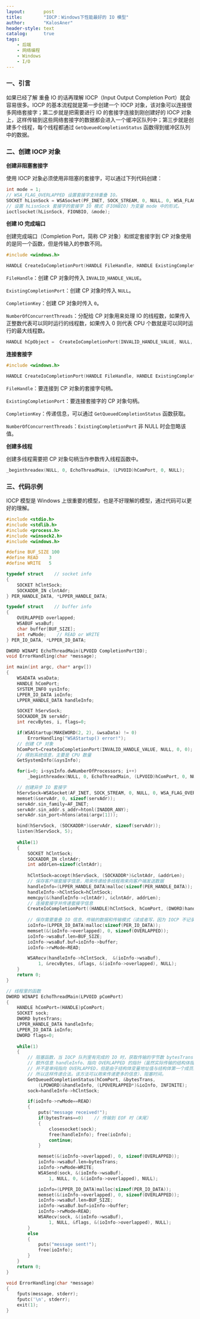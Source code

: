 ```yaml
---
layout:       post
title:        "IOCP：Windows下性能最好的 IO 模型"
author:       "KalosAner"
header-style: text
catalog:      true
tags:
    - 后端
    - 网络编程
    - Windows
    - I/O
---
```


### 一、引言

如果已经了解 重叠 IO 的话再理解 IOCP（Input Output Completion Port）就会容易很多。IOCP 的基本流程就是第一步创建一个 IOCP 对象，该对象可以连接很多网络套接字；第二步就是把需要进行 IO 的套接字连接到刚创建好的 IOCP 对象上，这样传输到这些网络套接字的数据都会进入一个缓冲区队列中；第三步就是创建多个线程，每个线程都通过 `GetQueuedCompletionStatus` 函数得到缓冲区队列中的数据。

### 二、创建 IOCP 对象

**创建非阻塞套接字**

使用 IOCP 对象必须使用非阻塞的套接字，可以通过下列代码创建：

```c
int mode = 1;
// WSA_FLAG_OVERLAPPED 设置套接字支持重叠 IO。
SOCKET hLisnSock = WSASocket(PF_INET, SOCK_STREAM, 0, NULL, 0, WSA_FLAG_OVERLAPPED);
// 设置 hLisnSock 套接字的套接字 IO 模式（FIONBIO）为变量 mode 中的形式。
ioctlsocket(hLisnSock, FIONBIO, &mode);
```

**创建 IO 完成端口**

创建完成端口（Completion Port，简称 CP 对象）和绑定套接字到 CP 对象使用的是同一个函数，但是传输入的参数不同。

```c
#include <windows.h>

HANDLE CreateIoCompletionPort(HANDLE FileHandle, HANDLE ExistingCompletionPort, ULONG_PTR CompletionKey, DWORD NumberOfConcurrentThreads);
```

`FileHandle`：创建 CP 对象时传入 `INVALID_HANDLE_VALUE`。

`ExistingCompletionPort`：创建 CP 对象时传入 `NULL`。

`CompletionKey`：创建 CP 对象时传入 `0`。

`NumberOfConcurrentThreads`：分配给 CP 对象用来处理 IO 的线程数，如果传入正整数代表可以同时运行的线程数，如果传入 0 则代表 CPU 个数就是可以同时运行的最大线程数。

```c
HANDLE hCpObject =  CreateIoCompletionPort(INVALID_HANDLE_VALUE, NULL, 0, 2);
```

**连接套接字**

```c
#include <windows.h>

HANDLE CreateIoCompletionPort(HANDLE FileHandle, HANDLE ExistingCompletionPort, ULONG_PTR CompletionKey, DWORD NumberOfConcurrentThreads);
```

`FileHandle`：要连接到 CP 对象的套接字句柄。

`ExistingCompletionPort`：要连接套接字的 CP 对象句柄。

`CompletionKey`：传递信息，可以通过 `GetQueuedCompletionStatus` 函数获取。

`NumberOfConcurrentThreads`：`ExistingCompletionPort` 非 NULL 时会忽略该值。

**创建多线程**

创建多线程需要把 CP 对象句柄当作参数传入线程函数中。

```c
_beginthreadex(NULL, 0, EchoThreadMain, (LPVOID)hComPort, 0, NULL);
```

### 三、代码示例

IOCP 模型是 Windows 上很重要的模型，也是不好理解的模型，通过代码可以更好的理解。

```c
#include <stdio.h>
#include <stdlib.h>
#include <process.h>
#include <winsock2.h>
#include <windows.h>

#define BUF_SIZE 100
#define READ	3
#define	WRITE	5

typedef struct    // socket info
{
	SOCKET hClntSock;
	SOCKADDR_IN clntAdr;
} PER_HANDLE_DATA, *LPPER_HANDLE_DATA;

typedef struct    // buffer info
{
	OVERLAPPED overlapped;
	WSABUF wsaBuf;
	char buffer[BUF_SIZE];
	int rwMode;    // READ or WRITE
} PER_IO_DATA, *LPPER_IO_DATA;

DWORD WINAPI EchoThreadMain(LPVOID CompletionPortIO);
void ErrorHandling(char *message);

int main(int argc, char* argv[])
{
	WSADATA	wsaData;
	HANDLE hComPort;	
	SYSTEM_INFO sysInfo;
	LPPER_IO_DATA ioInfo;
	LPPER_HANDLE_DATA handleInfo;

	SOCKET hServSock;
	SOCKADDR_IN servAdr;
	int recvBytes, i, flags=0;

	if(WSAStartup(MAKEWORD(2, 2), &wsaData) != 0)
		ErrorHandling("WSAStartup() error!"); 
	// 创建 CP 对象
	hComPort=CreateIoCompletionPort(INVALID_HANDLE_VALUE, NULL, 0, 0);
    // 得到系统信息，主要是 CPU 数量
	GetSystemInfo(&sysInfo);

	for(i=0; i<sysInfo.dwNumberOfProcessors; i++)
		_beginthreadex(NULL, 0, EchoThreadMain, (LPVOID)hComPort, 0, NULL);

    // 创建异步 IO 套接字
	hServSock=WSASocket(AF_INET, SOCK_STREAM, 0, NULL, 0, WSA_FLAG_OVERLAPPED);
	memset(&servAdr, 0, sizeof(servAdr));
	servAdr.sin_family=AF_INET;
	servAdr.sin_addr.s_addr=htonl(INADDR_ANY);
	servAdr.sin_port=htons(atoi(argv[1]));

	bind(hServSock, (SOCKADDR*)&servAdr, sizeof(servAdr));
	listen(hServSock, 5);
	
	while(1)
	{	
		SOCKET hClntSock;
		SOCKADDR_IN clntAdr;		
		int addrLen=sizeof(clntAdr);
		
		hClntSock=accept(hServSock, (SOCKADDR*)&clntAdr, &addrLen);		  
		// 保存客户端套接字信息，用来传递给多线程用来向客户端发送数据
		handleInfo=(LPPER_HANDLE_DATA)malloc(sizeof(PER_HANDLE_DATA));		
		handleInfo->hClntSock=hClntSock;
		memcpy(&(handleInfo->clntAdr), &clntAdr, addrLen);
		// 连接套接字并传递套接字信息
		CreateIoCompletionPort((HANDLE)hClntSock, hComPort, (DWORD)handleInfo, 0);
		
        // 保存需要重叠 IO 信息、传输的数据和传输模式（读或者写，因为 IOCP 不记录传输模式）
		ioInfo=(LPPER_IO_DATA)malloc(sizeof(PER_IO_DATA));
		memset(&(ioInfo->overlapped), 0, sizeof(OVERLAPPED));		
		ioInfo->wsaBuf.len=BUF_SIZE;
		ioInfo->wsaBuf.buf=ioInfo->buffer;
		ioInfo->rwMode=READ;

		WSARecv(handleInfo->hClntSock,	&(ioInfo->wsaBuf),	
			1, &recvBytes, &flags, &(ioInfo->overlapped), NULL);			
	}
	return 0;
}

// 线程里的函数
DWORD WINAPI EchoThreadMain(LPVOID pComPort)
{
	HANDLE hComPort=(HANDLE)pComPort;
	SOCKET sock;
	DWORD bytesTrans;
	LPPER_HANDLE_DATA handleInfo;
	LPPER_IO_DATA ioInfo;
	DWORD flags=0;
	
	while(1)
	{ 
        // 阻塞函数，当 IOCP 队列里有完成的 IO 时，获取传输的字节数 bytesTrans、
        // 额外信息 handleInfo、指向 OVERLAPPED 的指针（虽然实际传输的结构体指针
        // 并不是单纯指向 OVERLAPPED，但是由于结构体变量地址值与结构体第一个成员的地址值相同，
        // 所以这样传递合法。该方法可以用来传递更多的信息）、阻塞时间。
		GetQueuedCompletionStatus(hComPort, &bytesTrans, 
			(LPDWORD)&handleInfo, (LPOVERLAPPED*)&ioInfo, INFINITE);
		sock=handleInfo->hClntSock;

		if(ioInfo->rwMode==READ)
		{
			puts("message received!");
			if(bytesTrans==0)    // 传输到 EOF 时（末尾）
			{
				closesocket(sock);
				free(handleInfo); free(ioInfo);
				continue;		
			}

			memset(&(ioInfo->overlapped), 0, sizeof(OVERLAPPED));			
			ioInfo->wsaBuf.len=bytesTrans;
			ioInfo->rwMode=WRITE;
			WSASend(sock, &(ioInfo->wsaBuf), 
				1, NULL, 0, &(ioInfo->overlapped), NULL);

			ioInfo=(LPPER_IO_DATA)malloc(sizeof(PER_IO_DATA));
			memset(&(ioInfo->overlapped), 0, sizeof(OVERLAPPED));
			ioInfo->wsaBuf.len=BUF_SIZE;
			ioInfo->wsaBuf.buf=ioInfo->buffer;
			ioInfo->rwMode=READ;
			WSARecv(sock, &(ioInfo->wsaBuf), 
				1, NULL, &flags, &(ioInfo->overlapped), NULL);
		}
		else
		{
			puts("message sent!");
			free(ioInfo);
		}
	}
	return 0;
}

void ErrorHandling(char *message)
{
	fputs(message, stderr);
	fputc('\n', stderr);
	exit(1);
}
```

